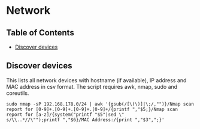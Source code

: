 # Network

## Table of Contents

* [Discover devices](#discover-devices)

## Discover devices

This lists all network devices with hostname (if available), IP address and MAC address in csv format.
The script requires awk, nmap, sudo and coreutils.

```shell
sudo nmap -sP 192.168.178.0/24 | awk '{gsub(/[\(\)]|\;/,"")}/Nmap scan report for [0-9]+.[0-9]+.[0-9]+.[0-9]+/{printf ","$5;}/Nmap scan report for [a-z]/{system("printf "$5"|sed \"
s/\\..*//\"");printf ","$6}/MAC Address:/{print ","$3",";}'
```
